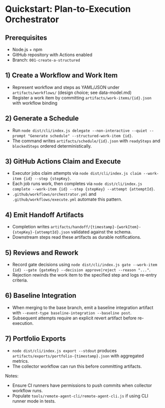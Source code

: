 # Quickstart: Plan‑to‑Execution Orchestrator

## Prerequisites

- Node.js + npm
- GitHub repository with Actions enabled
- Branch: `001-create-a-structured`

## 1) Create a Workflow and Work Item

- Represent workflow and steps as YAML/JSON under `artifacts/workflows/` (design choice; see data-model.md)
- Register a work item by committing `artifacts/work-items/{id}.json` with workflow binding

## 2) Generate a Schedule

- Run `node dist/cli/index.js delegate --non-interactive --quiet --prompt "Generate schedule" --structured-work-item {id}`.
- The command writes `artifacts/schedule/{id}.json` with `readySteps` and `blockedSteps` ordered deterministically.

## 3) GitHub Actions Claim and Execute

- Executor jobs claim attempts via `node dist/cli/index.js claim --work-item {id} --step {stepKey}`.
- Each job runs work, then completes via `node dist/cli/index.js complete --work-item {id} --step {stepKey} --attempt {attemptId}`.
- `.github/workflows/orchestrator.yml` and `.github/workflows/execute.yml` automate this pattern.

## 4) Emit Handoff Artifacts

- Completion writes `artifacts/handoff/{timestamp}-{workItem}-{stepKey}-{attemptId}.json` validated against the schema.
- Downstream steps read these artifacts as durable notifications.

## 5) Reviews and Rework

- Record gate decisions using `node dist/cli/index.js gate --work-item {id} --gate {gateKey} --decision approve|reject --reason "..."`.
- Rejection rewinds the work item to the specified step and logs re-entry criteria.

## 6) Baseline Integration

- When merging to the base branch, emit a baseline integration artifact with `--event-type baseline-integration --baseline post`.
- Subsequent attempts require an explicit revert artifact before re-execution.

## 7) Portfolio Exports

- `node dist/cli/index.js export --stdout` produces `artifacts/exports/portfolio-{timestamp}.json` with aggregated metrics.
- The collector workflow can run this before committing artifacts.

Notes:

- Ensure CI runners have permissions to push commits when collector workflow runs.
- Populate `tools/remote-agent-cli/remote-agent-cli.js` if using CLI runner mode in tests.
